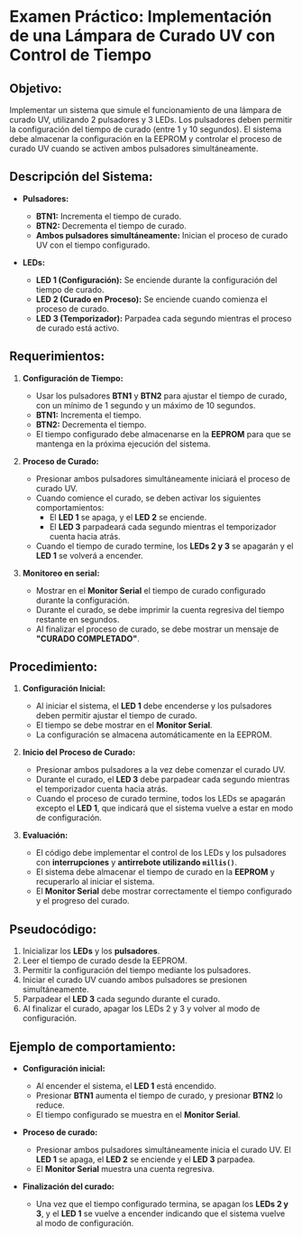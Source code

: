 
# Examen Práctico: Implementación de una Lámpara de Curado UV con Control de Tiempo

## Objetivo:
Implementar un sistema que simule el funcionamiento de una lámpara de curado UV, utilizando 2 pulsadores y 3 LEDs. Los pulsadores deben permitir la configuración del tiempo de curado (entre 1 y 10 segundos). El sistema debe almacenar la configuración en la EEPROM y controlar el proceso de curado UV cuando se activen ambos pulsadores simultáneamente.

## Descripción del Sistema:
- **Pulsadores:**
  - **BTN1:** Incrementa el tiempo de curado.
  - **BTN2:** Decrementa el tiempo de curado.
  - **Ambos pulsadores simultáneamente:** Inician el proceso de curado UV con el tiempo configurado.

- **LEDs:**
  - **LED 1 (Configuración):** Se enciende durante la configuración del tiempo de curado.
  - **LED 2 (Curado en Proceso):** Se enciende cuando comienza el proceso de curado.
  - **LED 3 (Temporizador):** Parpadea cada segundo mientras el proceso de curado está activo.

## Requerimientos:
1. **Configuración de Tiempo:**
   - Usar los pulsadores **BTN1** y **BTN2** para ajustar el tiempo de curado, con un mínimo de 1 segundo y un máximo de 10 segundos.
   - **BTN1:** Incrementa el tiempo.
   - **BTN2:** Decrementa el tiempo.
   - El tiempo configurado debe almacenarse en la **EEPROM** para que se mantenga en la próxima ejecución del sistema.

2. **Proceso de Curado:**
   - Presionar ambos pulsadores simultáneamente iniciará el proceso de curado UV.
   - Cuando comience el curado, se deben activar los siguientes comportamientos:
     - El **LED 1** se apaga, y el **LED 2** se enciende.
     - El **LED 3** parpadeará cada segundo mientras el temporizador cuenta hacia atrás.
   - Cuando el tiempo de curado termine, los **LEDs 2 y 3** se apagarán y el **LED 1** se volverá a encender.

3. **Monitoreo en serial:**
   - Mostrar en el **Monitor Serial** el tiempo de curado configurado durante la configuración.
   - Durante el curado, se debe imprimir la cuenta regresiva del tiempo restante en segundos.
   - Al finalizar el proceso de curado, se debe mostrar un mensaje de **"CURADO COMPLETADO"**.

## Procedimiento:
1. **Configuración Inicial:**
   - Al iniciar el sistema, el **LED 1** debe encenderse y los pulsadores deben permitir ajustar el tiempo de curado.
   - El tiempo se debe mostrar en el **Monitor Serial**.
   - La configuración se almacena automáticamente en la EEPROM.

2. **Inicio del Proceso de Curado:**
   - Presionar ambos pulsadores a la vez debe comenzar el curado UV.
   - Durante el curado, el **LED 3** debe parpadear cada segundo mientras el temporizador cuenta hacia atrás.
   - Cuando el proceso de curado termine, todos los LEDs se apagarán excepto el **LED 1**, que indicará que el sistema vuelve a estar en modo de configuración.

3. **Evaluación:**
   - El código debe implementar el control de los LEDs y los pulsadores con **interrupciones** y **antirrebote utilizando `millis()`**.
   - El sistema debe almacenar el tiempo de curado en la **EEPROM** y recuperarlo al iniciar el sistema.
   - El **Monitor Serial** debe mostrar correctamente el tiempo configurado y el progreso del curado.

## Pseudocódigo:
1. Inicializar los **LEDs** y los **pulsadores**.
2. Leer el tiempo de curado desde la EEPROM.
3. Permitir la configuración del tiempo mediante los pulsadores.
4. Iniciar el curado UV cuando ambos pulsadores se presionen simultáneamente.
5. Parpadear el **LED 3** cada segundo durante el curado.
6. Al finalizar el curado, apagar los LEDs 2 y 3 y volver al modo de configuración.

## Ejemplo de comportamiento:

- **Configuración inicial:**
  - Al encender el sistema, el **LED 1** está encendido.
  - Presionar **BTN1** aumenta el tiempo de curado, y presionar **BTN2** lo reduce.
  - El tiempo configurado se muestra en el **Monitor Serial**.
  
- **Proceso de curado:**
  - Presionar ambos pulsadores simultáneamente inicia el curado UV. El **LED 1** se apaga, el **LED 2** se enciende y el **LED 3** parpadea.
  - El **Monitor Serial** muestra una cuenta regresiva.
  
- **Finalización del curado:**
  - Una vez que el tiempo configurado termina, se apagan los **LEDs 2 y 3**, y el **LED 1** se vuelve a encender indicando que el sistema vuelve al modo de configuración.
